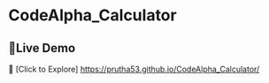 # CodeAlpha_Calculator

## 🚀Live Demo
🔗 [Click to Explore] https://prutha53.github.io/CodeAlpha_Calculator/
